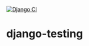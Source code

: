 [![Django CI](https://github.com/ravitejasunshine/django-testing/actions/workflows/django.yml/badge.svg)](https://github.com/ravitejasunshine/django-testing/actions/workflows/django.yml)

# django-testing
